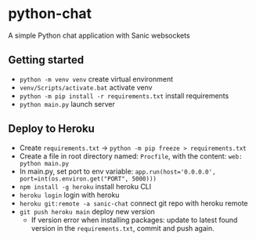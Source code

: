 # python-chat
A simple Python chat application with Sanic websockets

## Getting started
- `python -m venv venv` create virtual environment
- `venv/Scripts/activate.bat` activate venv
- `python -m pip install -r requirements.txt` install requirements
- `python main.py` launch server

## Deploy to Heroku
- Create `requirements.txt` -> `python -m pip freeze > requirements.txt` 
- Create a file in root directory named: `Procfile`, with the content: 
  `web: python main.py`
- In main.py, set port to env variable:
  `app.run(host='0.0.0.0', port=int(os.environ.get("PORT", 5000)))`
- `npm install -g heroku` install heroku CLI
- `heroku login` login with heroku
- `heroku git:remote -a sanic-chat` connect git repo with heroku remote
- `git push heroku main` deploy new version
  - If version error when installing packages: update to latest found version in the `requirements.txt`, commit and push again.